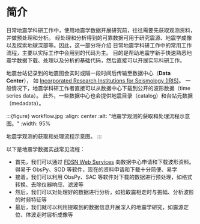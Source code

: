 # 简介

日常地震学科研工作中，使用地震学数据开展研究前，往往需要先获取观测资料，并做预处理和分析。
经处理和分析得到的可靠数据可用于研究震源、地震学成像以及探索地球深部等。因此，这一部分将介绍
日常地震学科研工作中的常用工作流程，主要以实际工作中会用到的代码为主。
目的是帮助地震学新手快速熟悉地震学数据下载、处理以及分析的基础代码，然后直接可以开展实际科研工作。

地震台站记录到的地震图会实时或隔一段时间后传输至数据中心（**Data Center**），
如 [Incorporated Research Institutions for Seismology (IRIS)](https://www.iris.edu/hq/)。
一般情况下，地震学科研工作者直接可以从数据中心下载到公开的波形数据（time series data）。
此外，一些数据中心也会提供地震目录（catalog）和台站元数据（medadata）。

:::{figure} workflow.jpg
:align: center
:alt: "地震学观测的获取和处理流程示意图。"
:width: 95%

地震学观测的获取和处理流程示意图。
:::

以下是地震学数据实战常见流程：

- 首先，我们可以通过 [FDSN Web Services](https://www.fdsn.org/webservices/)
  向数据中心申请和下载波形资料。得易于 ObsPy、SOD 等软件，现在的资料申请和下载十分简便、易学
- 接着，我们可以利用 ObsPy、SAC 等软件对下载的数据进行预处理，如格式转换、去除仪器响应、滤波等
- 然后，我们可以对处理好的数据进行分析，如拾取震相走时与振幅、分析波形的时频特征等
- 最后，我们就可以利用提取到的数据信息开展深入的地震学研究，如震源定位、体波走时层析成像等
